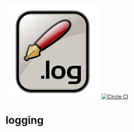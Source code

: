 ![Logo](/res/logo.png?raw=true "Log logo")
[![Circle CI](https://circleci.com/gh/dearcode/candy.svg?style=svg)](https://circleci.com/gh/dearcode/candy) 

logging
=======
